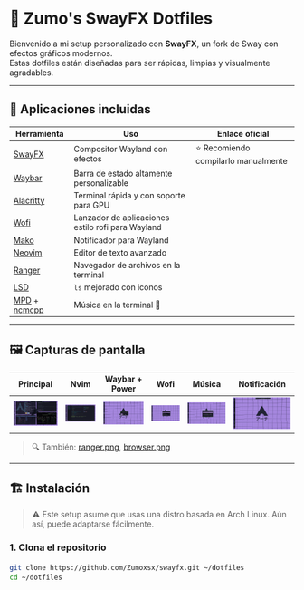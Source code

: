 # 🎯 Zumo's SwayFX Dotfiles

Bienvenido a mi setup personalizado con **SwayFX**, un fork de Sway con efectos gráficos modernos.  
Estas dotfiles están diseñadas para ser rápidas, limpias y visualmente agradables.

---

## 🧰 Aplicaciones incluidas

| Herramienta | Uso | Enlace oficial |
|------------|-----|----------------|
| [SwayFX](https://github.com/WillPower3309/swayfx) | Compositor Wayland con efectos | ⭐ Recomiendo compilarlo manualmente |
| [Waybar](https://github.com/Alexays/Waybar) | Barra de estado altamente personalizable | 
| [Alacritty](https://github.com/alacritty/alacritty) | Terminal rápida y con soporte para GPU |
| [Wofi](https://hg.sr.ht/~scoopta/wofi) | Lanzador de aplicaciones estilo rofi para Wayland |
| [Mako](https://github.com/emersion/mako) | Notificador para Wayland |
| [Neovim](https://neovim.io) | Editor de texto avanzado |
| [Ranger](https://github.com/ranger/ranger) | Navegador de archivos en la terminal |
| [LSD](https://github.com/lsd-rs/lsd) | `ls` mejorado con iconos |
| [MPD](https://www.musicpd.org) + [ncmcpp](https://github.com/arybczak/ncmpcpp) | Música en la terminal 🎵 |

---

## 🖼️ Capturas de pantalla

| Principal | Nvim | Waybar + Power | Wofi | Música | Notificación |
|----------|------|----------------|------|--------|--------------|
| ![](images/all.png) | ![](images/nvim.png) | ![](images/power.png) | ![](images/wofi.png) | ![](images/select_music.png) | ![](images/ntf_music.png) |

> 🔍 También: [ranger.png](images/ranger.png), [browser.png](images/browser.png)

---

## 🏗️ Instalación

> ⚠️ Este setup asume que usas una distro basada en Arch Linux. Aún así, puede adaptarse fácilmente.

### 1. Clona el repositorio

```bash
git clone https://github.com/Zumoxsx/swayfx.git ~/dotfiles
cd ~/dotfiles

